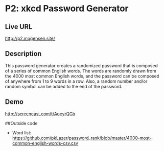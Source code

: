 # P2: xkcd Password Generator

## Live URL
<http://p2.mogensen.site/>

## Description
This password generator creates a randomized password that is composed of a
series of common English words. The words are randomly drawn from the 4000 most
common English words, and the password can be composed of anywhere from
1 to 9 words in a row. Also, a random number and/or random symbol can be added
to the end of the password.

## Demo
<http://screencast.com/t/AoeyrQGb>

##Outside code
* Word list: <https://github.com/pkLazer/password_rank/blob/master/4000-most-common-english-words-csv.csv>
